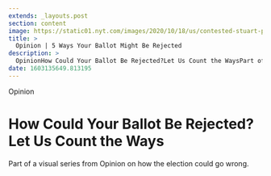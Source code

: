 ```yaml
--- 
extends: _layouts.post 
section: content 
image: https://static01.nyt.com/images/2020/10/18/us/contested-stuart-promo-promo-1603049808812/contested-stuart-promo-promo-1603049808812-facebookJumbo.jpg 
title: > 
  Opinion | 5 Ways Your Ballot Might Be Rejected 
description: > 
  OpinionHow Could Your Ballot Be Rejected?Let Us Count the WaysPart of a visual series from Opinion on how the election could go wrong. 
date: 1603135649.813195 
--- 
```

<div><p class="opinion svelte-y562ph">Opinion</p>
			<h1>How Could Your Ballot Be Rejected? Let Us Count the Ways</h1>
			<p class="g-series svelte-y562ph">Part of a visual series from Opinion on how the election could go wrong.</p></div>